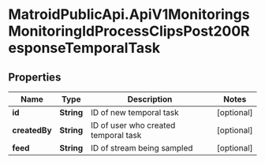 # MatroidPublicApi.ApiV1MonitoringsMonitoringIdProcessClipsPost200ResponseTemporalTask

## Properties

Name | Type | Description | Notes
------------ | ------------- | ------------- | -------------
**id** | **String** | ID of new temporal task | [optional] 
**createdBy** | **String** | ID of user who created temporal task | [optional] 
**feed** | **String** | ID of stream being sampled | [optional] 


